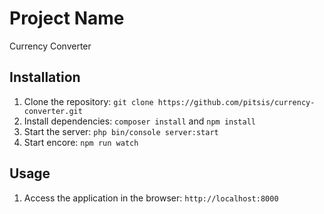 # Project Name

Currency Converter

## Installation

1. Clone the repository: `git clone https://github.com/pitsis/currency-converter.git`
2. Install dependencies: `composer install` and `npm install`
3. Start the server: `php bin/console server:start`
4. Start encore: `npm run watch`

## Usage

1. Access the application in the browser: `http://localhost:8000`
